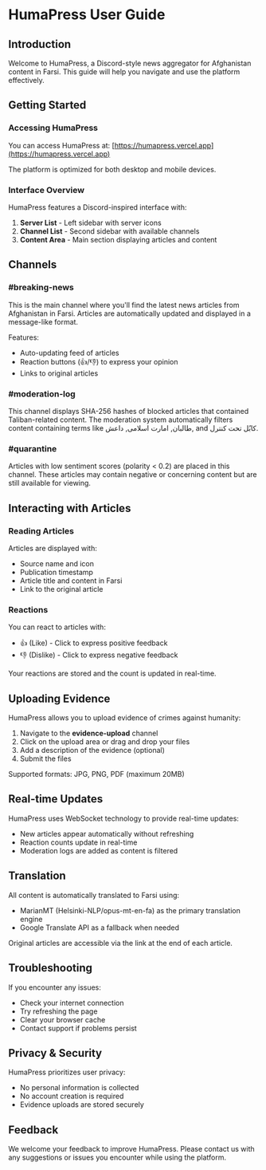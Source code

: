 # HumaPress User Guide

## Introduction

Welcome to HumaPress, a Discord-style news aggregator for Afghanistan content in Farsi. This guide will help you navigate and use the platform effectively.

## Getting Started

### Accessing HumaPress

You can access HumaPress at: [https://humapress.vercel.app](https://humapress.vercel.app)

The platform is optimized for both desktop and mobile devices.

### Interface Overview

HumaPress features a Discord-inspired interface with:

1. **Server List** - Left sidebar with server icons
2. **Channel List** - Second sidebar with available channels
3. **Content Area** - Main section displaying articles and content

## Channels

### #breaking-news
This is the main channel where you'll find the latest news articles from Afghanistan in Farsi. Articles are automatically updated and displayed in a message-like format.

Features:
- Auto-updating feed of articles
- Reaction buttons (👍/👎) to express your opinion
- Links to original articles

### #moderation-log
This channel displays SHA-256 hashes of blocked articles that contained Taliban-related content. The moderation system automatically filters content containing terms like طالبان, امارت اسلامی, داعش, and کابُل تحت کنترل.

### #quarantine
Articles with low sentiment scores (polarity < 0.2) are placed in this channel. These articles may contain negative or concerning content but are still available for viewing.

## Interacting with Articles

### Reading Articles
Articles are displayed with:
- Source name and icon
- Publication timestamp
- Article title and content in Farsi
- Link to the original article

### Reactions
You can react to articles with:
- 👍 (Like) - Click to express positive feedback
- 👎 (Dislike) - Click to express negative feedback

Your reactions are stored and the count is updated in real-time.

## Uploading Evidence

HumaPress allows you to upload evidence of crimes against humanity:

1. Navigate to the **evidence-upload** channel
2. Click on the upload area or drag and drop your files
3. Add a description of the evidence (optional)
4. Submit the files

Supported formats: JPG, PNG, PDF (maximum 20MB)

## Real-time Updates

HumaPress uses WebSocket technology to provide real-time updates:
- New articles appear automatically without refreshing
- Reaction counts update in real-time
- Moderation logs are added as content is filtered

## Translation

All content is automatically translated to Farsi using:
- MarianMT (Helsinki-NLP/opus-mt-en-fa) as the primary translation engine
- Google Translate API as a fallback when needed

Original articles are accessible via the link at the end of each article.

## Troubleshooting

If you encounter any issues:
- Check your internet connection
- Try refreshing the page
- Clear your browser cache
- Contact support if problems persist

## Privacy & Security

HumaPress prioritizes user privacy:
- No personal information is collected
- No account creation is required
- Evidence uploads are stored securely

## Feedback

We welcome your feedback to improve HumaPress. Please contact us with any suggestions or issues you encounter while using the platform.
